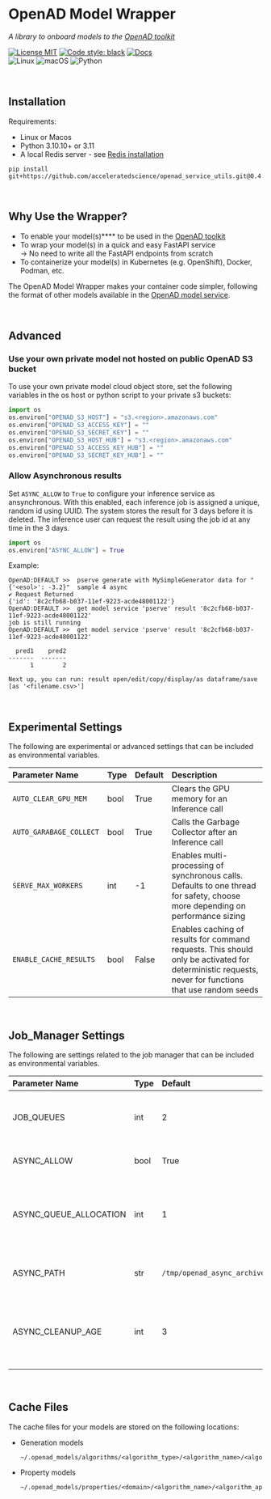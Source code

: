 # OpenAD Model Wrapper

[OpenAD toolkit]: https://github.com/acceleratedscience/openad-toolkit

_A library to onboard models to the [OpenAD toolkit]_

[![License MIT](https://img.shields.io/github/license/acceleratedscience/openad_service_utils)](https://opensource.org/licenses/MIT)
[![Code style: black](https://img.shields.io/badge/code%20style-black-000000.svg)](https://github.com/psf/black)
[![Docs](https://img.shields.io/badge/website-live-brightgreen)](https://acceleratedscience.github.io/openad-docs/)  
![Linux](https://img.shields.io/badge/Linux-FCC624?style=for-the-badge&logo=linux&logoColor=black)
![macOS](https://img.shields.io/badge/mac%20os-000000?style=for-the-badge&logo=macos&logoColor=F0F0F0)
![Python](https://img.shields.io/badge/python-3670A0?style=for-the-badge&logo=python&logoColor=ffdd54)

<br>

## Installation

Requirements:

-   Linux or Macos
-   Python 3.10.10+ or 3.11
-   A local Redis server - see [Redis installation](https://redis.io/docs/latest/operate/oss_and_stack/install/install-redis/)

```shell
pip install git+https://github.com/acceleratedscience/openad_service_utils.git@0.4.0
```

<br>

## Why Use the Wrapper?

-   To enable your model(s)\*\*\*\* to be used in the [OpenAD toolkit]
-   To wrap your model(s) in a quick and easy FastAPI service  
    &rarr; No need to write all the FastAPI endpoints from scratch
-   To containerize your model(s) in Kubernetes (e.g. OpenShift), Docker, Podman, etc.

The OpenAD Model Wrapper makes your container code simpler, following the format of other models available in the [OpenAD model service](https://openad.accelerate.science/docs/model-service/available-models).

<br>

## Advanced

### Use your own private model not hosted on public OpenAD S3 bucket

To use your own private model cloud object store, set the following variables in the os host or python script to your private s3 buckets:

```python
import os
os.environ["OPENAD_S3_HOST"] = "s3.<region>.amazonaws.com"
os.environ["OPENAD_S3_ACCESS_KEY"] = ""
os.environ["OPENAD_S3_SECRET_KEY"] = ""
os.environ["OPENAD_S3_HOST_HUB"] = "s3.<region>.amazonaws.com"
os.environ["OPENAD_S3_ACCESS_KEY_HUB"] = ""
os.environ["OPENAD_S3_SECRET_KEY_HUB"] = ""
```

### Allow Asynchronous results

Set `ASYNC_ALLOW` to `True` to configure your inference service as ansynchronous.
With this enabled, each inference job is assigned a unique, random id using
UUID. The system stores the result for 3 days before it is deleted. The
inference user can request the result using the job id at any time in the 3 days.

```python
import os
os.environ["ASYNC_ALLOW"] = True
```

Example:

```text
OpenAD:DEFAULT >>  pserve generate with MySimpleGenerator data for "{'<esol>': -3.2}"  sample 4 async
✔ Request Returned
{'id': '8c2cfb68-b037-11ef-9223-acde48001122'}
OpenAD:DEFAULT >>  get model service 'pserve' result '8c2cfb68-b037-11ef-9223-acde48001122'
job is still running
OpenAD:DEFAULT >>  get model service 'pserve' result '8c2cfb68-b037-11ef-9223-acde48001122'

  pred1    pred2
-------  -------
      1        2

Next up, you can run: result open/edit/copy/display/as dataframe/save [as '<filename.csv>']

```

<br>

## Experimental Settings

The following are experimental or advanced settings that can be included as environmental variables.

| Parameter Name          | Type | Default | Description                                                                                                                                          |
| :---------------------- | :--- | :------ | :--------------------------------------------------------------------------------------------------------------------------------------------------- |
| `AUTO_CLEAR_GPU_MEM`    | bool | True    | Clears the GPU memory for an Inference call                                                                                                          |
| `AUTO_GARABAGE_COLLECT` | bool | True    | Calls the Garbage Collector after an Inference call                                                                                                  |
| `SERVE_MAX_WORKERS`     | int  | -1      | Enables multi-processing of synchronous calls. Defaults to one thread for safety, choose more depending on performance sizing                        |
| `ENABLE_CACHE_RESULTS`  | bool | False   | Enables caching of results for command requests. This should only be activated for deterministic requests, never for functions that use random seeds |

<br>

## Job_Manager Settings

The following are settings related to the job manager that can be included as environmental variables.

| Parameter Name         | Type | Default                     | Description                                                               |
| :--------------------- | :--- | :-------------------------- | :------------------------------------------------------------------------ |
| JOB_QUEUES             | int  | 2                           | The number of subprocesses that is allowed                                |
| ASYNC_ALLOW            | bool | True                        | Enable asynchronous requests                                              |
| ASYNC_QUEUE_ALLOCATION | int  | 1                           | The number of subprocesses that is allowed for async requests             |
| ASYNC_PATH             | str  | `/tmp/openad_async_archive` | Save async job results in a custom directory                              |
| ASYNC_CLEANUP_AGE      | int  | 3                           | Number of days after which asynchronous job results are cleaned from disk |

<br>

## Cache Files

The cache files for your models are stored on the following locations:

-   Generation models

    ```
    ~/.openad_models/algorithms/<algorithm_type>/<algorithm_name>/<algorithm_application>/<algorithm_version>
    ```

-   Property models

    ```
    ~/.openad_models/properties/<domain>/<algorithm_name>/<algorithm_application>/<algorithm_version>
    ```
